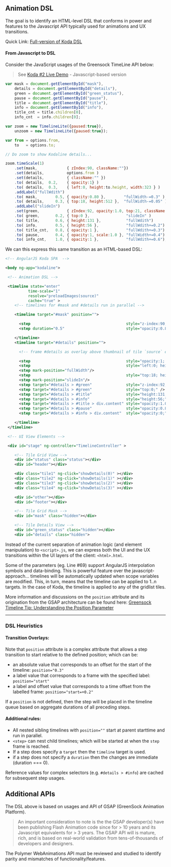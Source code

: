 ## Animation DSL

The goal is to identify an HTML-level DSL that conforms in power and features to the Javascript API typically used for animations and UX transitions. 

Quick Link:  [Full-version of Koda DSL](koda_timelines.xml)

#### From Javascript to DSL 

Consider the JavaScript usages of the Greensock TimeLine API below:

> See [Koda #2 Live Demo](http://codepen.io/ThomasBurleson/pen/OPMgqj) - Javascript-based version

```js
var mask = document.getElementById("mask"),
    details = document.getElementById("details"),
    green = document.getElementById("green_status"),
    pause = document.getElementById("pause"),
    title = document.getElementById("title"),
    info = document.getElementById("info"),
    title_cnt = title.children[0],
    info_cnt  = info.children[0];

var zoom = new TimelineLite({paused:true}),
    unzoom = new TimelineLite({paused:true});

var from = options.from,
    to   = options.to;

// Do zoom to show Kodaline details...

zoom.timeScale(1)
    .set(mask,             { zIndex:90, className:""})
    .set(details,          options.from )
    .set(details,          { className:"" })
    .to( details,  0.2,    { opacity:1} )
    .to( details,  0.3,    { left:0, height:to.height, width:323 } )
    .addLabel("fullWdith")
    .to( mask,        0.5, { opacity:0.80 },        "fullWidth-=0.3" )
    .to( details,     0.3, { top:18, height:512 },  "fullWidth-=0.05" )
    .addLabel("slideIn")
    .set(green,            { zIndex:92, opacity:1.0, top:21, className:"" })
    .to( green,       0.2, { top:0 },                "slideIn" )
    .to( title,       0.6, { height:131 },           "fullWdith")
    .to( info,        0.5, { height:56 },            "fullWdith+=0.2")
    .to( title_cnt,   0.8, { opacity:1 },            "fullWdith+=0.3")
    .to( pause,       0.4, { opacity:1, scale:1.0 }, "fullWidth+=0.4")
    .to( info_cnt,    1.0, { opacity:1 },            "fullWdith+=0.6");
```            

We can this express this same transition as an HTML-based DSL:

```xml
<!-- AngularJS Koda SPA  -->

<body ng-app="kodaline">

 <!-- Animation DSL -->

 <timeline state="enter"
          time-scale="1"
          resolve="preloadImages(source)"
          cache="true" >
    <!-- timelines for #mask and #details run in parallel -->

    <timeline target="#mask" position="">

      <step                                          style="z-index:90;" class="" />
      <step duration="0.5"                           style="opacity:0.8;" position="300" />

    </timeline>
    <timeline target="#details" position="">

      <!-- frame #details as overlay above thumbnail of tile `source` element -->

      <step                                          style="opacity:1; left:{{source.left}}; top:{{source.top}}; width:{{source.width}}; height:{{source.height}};" class="" />
      <step                                          style="left:0; height:210; width:323;" duration="0.3"  />
      <step mark-position="fullWidth"/>
      <step                                          style="top:18; height:512" duration="300" position="fullWidth-=0.3"/>
      <step mark-position="slideIn"/>
      <step target="#details > #green"               style="z-index:92; opacity:1; top:21;" class="" />
      <step target="#details > #green"               style="top:0;" />
      <step target="#details > #title"               style="height:131;"  duration="200" position="fullWidth" />
      <step target="#details > #info"                style="height:56;"   duration="0.6" position="fullWidth+=0.2" />
      <step target="#details > #title > div.content" style="opacity:1.0;" duration="500" position="fullWidth+=0.3" />
      <step target="#details > #pause"               style="opacity:0.8;" duration="800" position="fullWidth+=0.4" />
      <step target="#details > #info > div.content"  style="opacity:0;"   duration="0.4" position="fullWidth+=0.6" />

    </timeline>
 </timeline>

 <!-- UI View Elements --> 

 <div id="stage" ng-controller="TimelineController" >

    <!-- Tile Grid View -->
    <div id="status" class="status"></div>
    <div id="header"></div>

    <div class="tile1" ng-click="showDetails(0)" ></div>
    <div class="tile2" ng-click="showDetails(1)" ></div>
    <div class="tile3" ng-click="showDetails(2)" ></div>
    <div class="tile4" ng-click="showDetails(3)" ></div>

    <div id="other"></div>
    <div id="footer"></div>

    <!-- Tile Grid Mask -->
    <div id="mask" class="hidden"></div>

    <!-- Tile Details View -->
    <div id="green_status" class="hidden"></div>
    <div id="details" class="hidden">


```

Instead of the current separation of animation logic (and element manipulation) to `<script>.js`, we can express both the UI and the UX transitions within the UI layers of the client: `<html>.html`.

Some of the parameters (eg. Line #69) support AngularJS interpolation symbols and data-binding. This is powerful feature over the javascript-approach... timelines will be automatically updated when scope variables are modified. This, in turn, means that the timeline can be applied to 1..n targets. In the case of Koda, the timeline is applied to any of the gridlist tiles.

More information and discussions on the `position` attribute and its origination from the GSAP architecture can be found here: [Greensock Timeline Tip: Understanding the Position Parameter](http://greensock.com/position-parameter)

---

### DSL Heuristics

#### Transition Overlays:

Note that `position` attribute is a complex attribute that allows a step transition to start relative to the defined position; which can be:
-  an absolute value that corresponds to an offset for the start of the timeline:  `position="0.3"`
-  a label value that corresponds to a frame with the specified label:  `position="start"`
-  a label and offset value that corresponds to a time offset from the labelled frame:  `position="start=+0.2"`

If a `position` is not defined, then the step will be placed in the timeline queue based on aggregate durations of all preceding steps.

#### Additional rules:

-  All nested sibling timelines with `position=""` start at parent starttime and run in parallel.
- `<step>` can nest child timelines; which will be started at when the `step` frame is reached.
-  If a step does specify a `target` then the `timeline` target is used.
-  if a step does not specify a `duration` then the changes are immediate (duration === 0).

Reference values for complex selectors (e.g. `#details > #info`) are cached for subsequent step usages.


## Additional APIs

The DSL above is based on usages and API of GSAP (GreenSock Animation Platform).

> An important consideration to note is the the GSAP developer(s) have been publishing Flash Animation code since for &gt; 10 years and its Javascript equivalents for &gt; 3 years. The GSAP API will is mature, rich, and is based on real-world validation from tens-of-thousands of developers and designers.

The Polymer WebAnimations API must be reviewed and studied to identify parity and mismatches of functionality/features.
